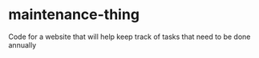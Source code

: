# maintenance-thing
Code for a website that will help keep track of tasks that need to be done annually

